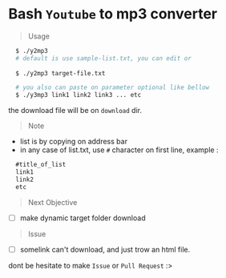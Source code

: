 # Bash `Youtube` to __mp3__ converter

> Usage

```bash
  $ ./y2mp3
  # default is use sample-list.txt, you can edit or
  
  $ ./y2mp3 target-file.txt

  # you also can paste on parameter optional like bellow
  $ ./y3mp3 link1 link2 link3 ... etc
```

the download file will be on `download` dir.

> Note

- list is by copying on address bar
- in any case of list.txt, use `#` character on first line, example :

```txt
  #title_of_list
  link1
  link2
  etc
```

> Next Objective

- [ ] make dynamic target folder download

> Issue

- [ ] somelink can't download, and just trow an html file.

<Kankuu> dont be hesitate to make `Issue` or `Pull Request` :>